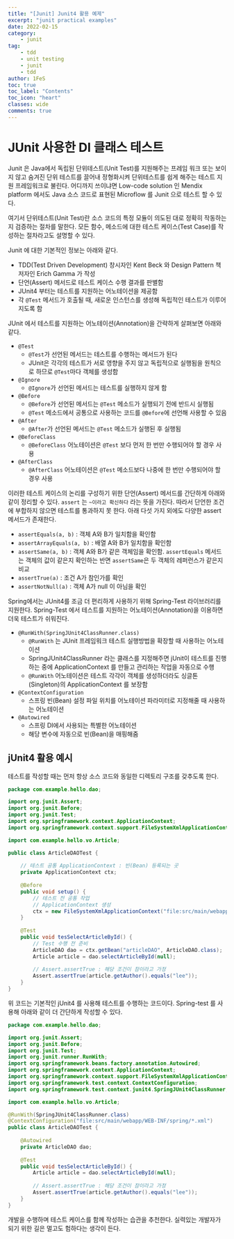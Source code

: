 ```yaml
---
title: "[Junit] Junit4 활용 예제"
excerpt: "junit practical examples"
date: 2022-02-15
category:
    - junit
tag:
    - tdd
    - unit testing
    - junit
    - tdd
author: 1FeS
toc: true
toc_label: "Contents"
toc_icon: "heart"
classes: wide
comments: true
---
```


# JUnit 사용한 DI 클래스 테스트

Junit 은 Java에서 독립된 단위테스트(Unit Test)를 지원해주는 프레임 워크 또는 보이지 않고 숨겨진 단위 테스트를 끌어내 정형화시켜 단위테스트를 쉽게 해주는 테스트 지원 프레임워크로 불린다. 어디까지 쓰이냐면 Low-code solution 인 Mendix platform 에서도 Java 소스 코드로 표현된 Microflow 를 Junit 으로 테스트 할 수 있다. 

여기서 단위테스트(Unit Test)란 소스 코드의 특정 모듈이 의도된 대로 정확히 작동하는지 검증하는 절차를 말한다. 모든 함수, 메소드에 대한 테스트 케이스(Test Case)를 작성하는 절차라고도 설명할 수 있다.

Junit 에 대한 기본적인 정보는 아래와 같다.

- TDD(Test Driven Development) 창시자인 Kent Beck 와 Design Pattern 책 저자인 Erich Gamma 가 작성
- 단언(Assert) 메서드로 테스트 케이스 수행 결과를 판별함
- JUnit4 부터는 테스트를 지원하는 어노테이션을 제공함
- 각 `@Test` 메서드가 호출될 때, 새로운 인스턴스를 생성해 독립적인 테스트가 이루어지도록 함

JUnit 에서 테스트를 지원하는 어노테이션(Annotation)을 간략하게 살펴보면 아래와 같다.

- `@Test`
    - `@Test`가 선언된 메서드는 테스트를 수행하는 메서드가 된다
    - JUnit은 각각의 테스트가 서로 영향을 주지 않고 독립적으로 실행됨을 원칙으로 하므로 `@Test`마다 객체를 생성함
- `@Ignore`
    - `@Ignore`가 선언된 메서드는 테스트를 실행하지 않게 함
- `@Before`
    - `@Before`가 선언된 메서드는 `@Test` 메소드가 실행되기 전에 반드시 실행됨
    - `@Test` 메소드에서 공통으로 사용하는 코드를 `@Before`에 선언해 사용할 수 있음
- `@After`
    - `@After`가 선언된 메서드는 `@Test` 메소드가 실행된 후 실행됨
- `@BeforeClass`
    - `@BeforeClass` 어노테이션은 `@Test` 보다 먼저 한 번만 수행되어야 할 경우 사용
- `@AfterClass`
    - `@AfterClass` 어노테이션은 `@Test` 메소드보다 나중에 한 번만 수행되어야 할 경우 사용

이러한 테스트 케이스의 논리를 구성하기 위한 단언(Assert) 메서드를 간단하게 아래와 같이 정리할 수 있다. `assert` 는 `~이라고 확신하다` 라는 뜻을 가진다. 따라서 단언한 조건에 부합하지 않으면 테스트를 통과하지 못 한다. 아래 다섯 가지 외에도 다양한 assert 메서드가 존재한다.

- `assertEquals(a, b)` : 객체 A와 B가 일치함을 확인함
- `assertArrayEquals(a, b)` : 배열 A와 B가 일치함을 확인함
- `assertSame(a, b)` : 객체 A와 B가 같은 객체임을 확인함. `assertEquals` 메서드는 객체의 값이 같은지 확인하는 반면 `assertSame`은 두 객체의 레퍼런스가 같은지 비교
- `assertTrue(a)` : 조건 A가 참인가를 확인
- `assertNotNull(a)` : 객체 A가 null 이 아님을 확인

Spring에서는 JUnit4를 조금 더 편리하게 사용하기 위해 Spring-Test 라이브러리를 지원한다. Spring-Test 에서 테스트를 지원하는 어노테이션(Annotation)을 이용하면 더욱 테스트가 쉬워진다.

- `@RunWith(SpringJUnit4ClassRunner.class)`
    - `@RunWith` 는 JUnit 프레임워크 테스트 실행방법을 확장할 때 사용하는 어노테이션
    - SpringJUnit4ClassRunner 라는 클래스를 지정해주면 jUnit이 테스트를 진행하는 중에 ApplicationContext 를 만들고 관리하는 작업을 자동으로 수행
    - `@RunWith` 어노테이션은 테스트 각각이 객체를 생성하더라도 싱글톤(Singleton)의 ApplicationContext 를 보장함
- `@ContextConfiguration`
    - 스프링 빈(Bean) 설정 파일 위치를 어노테이션 파라미터로 지정해줄 때 사용하는 어노테이션
- `@Autowired`
    - 스프링 DI에서 사용되는 특별한 어노테이션
    - 해당 변수에 자동으로 빈(Bean)을 매핑해줌

## jUnit4 활용 예시

테스트를 작성할 때는 먼저 항상 소스 코드와 동일한 디렉토리 구조를 갖추도록 한다. 

```java
package com.example.hello.dao;

import org.junit.Assert;
import org.junit.Before;
import org.junit.Test;
import org.springframework.context.ApplicationContext;
import org.springframework.context.support.FileSystemXmlApplicationContext;

import com.example.hello.vo.Article;

public class ArticleDAOTest {
	
	// 테스트 공통 ApplicationContext : 빈(Bean) 등록되는 곳
	private ApplicationContext ctx;
	
	@Before
	public void setup() {
		// 테스트 전 공통 작업 
		// ApplicationContext 생성
		ctx = new FileSystemXmlApplicationContext("file:src/main/webapp/WEB-INF/spring/*.xml");
	}
	
	@Test
	public void tesSelectArticleById() {
		// Test 수행 전 준비
		ArticleDAO dao = ctx.getBean("articleDAO", ArticleDAO.class);
		Article article = dao.selectArticleById(null);
		
		// Assert.assertTrue : 해당 조건이 참이라고 가정
		Assert.assertTrue(article.getAuthor().equals("lee"));
	}
}
```

위 코드는 기본적인 jUnit4 를 사용해 테스트를 수행하는 코드이다. Spring-test 를 사용해 아래와 같이 더 간단하게 작성할 수 있다.

```java
package com.example.hello.dao;

import org.junit.Assert;
import org.junit.Before;
import org.junit.Test;
import org.junit.runner.RunWith;
import org.springframework.beans.factory.annotation.Autowired;
import org.springframework.context.ApplicationContext;
import org.springframework.context.support.FileSystemXmlApplicationContext;
import org.springframework.test.context.ContextConfiguration;
import org.springframework.test.context.junit4.SpringJUnit4ClassRunner;

import com.example.hello.vo.Article;

@RunWith(SpringJUnit4ClassRunner.class)
@ContextConfiguration("file:src/main/webapp/WEB-INF/spring/*.xml")
public class ArticleDAOTest {
	
	@Autowired
	private ArticleDAO dao;
	
	@Test
	public void tesSelectArticleById() {
		Article article = dao.selectArticleById(null);
		
		// Assert.assertTrue : 해당 조건이 참이라고 가정
		Assert.assertTrue(article.getAuthor().equals("lee"));
	}
}
```

개발을 수행하며 테스트 케이스를 함께 작성하는 습관을 추천한다. 실력있는 개발자가 되기 위한 길은 멀고도 험하다는 생각이 든다.